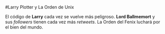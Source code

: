 #Larry Plotter y La Orden de Unix

El código de **Larry** cada vez se vuelve más peligroso. **Lord Ballmemort** y sus *followers* tienen cada vez más *retweets*.
La Orden del Fenix luchará por el bien del mundo.
